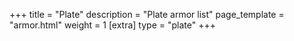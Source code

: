 +++
title = "Plate"
description = "Plate armor list"
page_template = "armor.html"
weight = 1
[extra]
type = "plate"
+++
